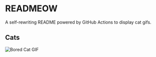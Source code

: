 # READMEOW

A self-rewriting README powered by GitHub Actions to display cat gifs.

## Cats

![Bored Cat GIF](https://media0.giphy.com/media/v1.Y2lkPTlhY2QwMmRhNm14eDhweGx3eHV5Mnk2OGFyOGpwN3k1YXU0NjAwdWpyMWR6eHVsaCZlcD12MV9naWZzX3NlYXJjaCZjdD1n/mlvseq9yvZhba/200.gif)
